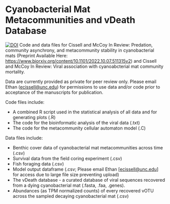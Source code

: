 # Cyanobacterial Mat Metacommunities and vDeath Database
<a href="https://zenodo.org/badge/latestdoi/542609534"><img src="https://zenodo.org/badge/542609534.svg" alt="DOI"></a>
Code and data files for Cissell and McCoy In Review: Predation, community asynchrony, and metacommunity stability in cyanobacterial mats (Preprint Available Here: https://www.biorxiv.org/content/10.1101/2022.10.07.511315v2) and Cissell and McCoy In Review: Viral association with cyanoabcterial mat community mortality. 

Data are currently provided as private for peer review only. Please email Ethan (ecissell@unc.edu) for permissions to use data and/or code prior to acceptance of the manuscripts for publication.

Code files include:
- A combined R script used in the statistical analysis of all data and for generating plots (.R)
- The code for the bioinformatic analysis of the viral data (.txt)
- The code for the metacommunity cellular automaton model (.C)


Data files include:
- Benthic cover data of cyanobacterial mat metacommunities across time (.csv)
- Survival data from the field coring experiment (.csv)
- Fish foraging data (.csv)
- Model output dataframe (.csv; Please email Ethan [ecissell@unc.edu] for access due to large file size preventing upload)
- The vDeath database - a curated database of viral sequences recovered from a dying cyanobacterial mat (.fasta, .faa, .genes). 
- Abundances (as TPM normalized counts) of every recovered vOTU across the sampled decaying cyanobacterial mat (.csv)
